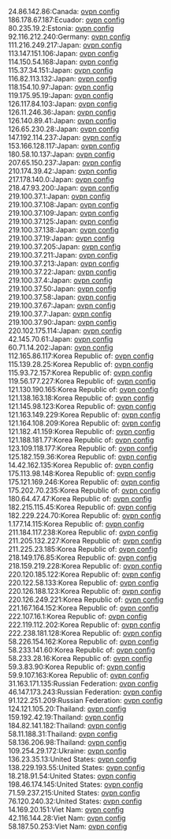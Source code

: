 24.86.142.86:Canada: [ovpn config](vpn/24_86_142_86.ovpn)  
186.178.67.187:Ecuador: [ovpn config](vpn/186_178_67_187.ovpn)  
80.235.19.2:Estonia: [ovpn config](vpn/80_235_19_2.ovpn)  
92.116.212.240:Germany: [ovpn config](vpn/92_116_212_240.ovpn)  
111.216.249.217:Japan: [ovpn config](vpn/111_216_249_217.ovpn)  
113.147.151.106:Japan: [ovpn config](vpn/113_147_151_106.ovpn)  
114.150.54.168:Japan: [ovpn config](vpn/114_150_54_168.ovpn)  
115.37.34.151:Japan: [ovpn config](vpn/115_37_34_151.ovpn)  
116.82.113.132:Japan: [ovpn config](vpn/116_82_113_132.ovpn)  
118.154.10.97:Japan: [ovpn config](vpn/118_154_10_97.ovpn)  
119.175.95.19:Japan: [ovpn config](vpn/119_175_95_19.ovpn)  
126.117.84.103:Japan: [ovpn config](vpn/126_117_84_103.ovpn)  
126.11.246.36:Japan: [ovpn config](vpn/126_11_246_36.ovpn)  
126.140.89.41:Japan: [ovpn config](vpn/126_140_89_41.ovpn)  
126.65.230.28:Japan: [ovpn config](vpn/126_65_230_28.ovpn)  
147.192.114.237:Japan: [ovpn config](vpn/147_192_114_237.ovpn)  
153.166.128.117:Japan: [ovpn config](vpn/153_166_128_117.ovpn)  
180.58.10.137:Japan: [ovpn config](vpn/180_58_10_137.ovpn)  
207.65.150.237:Japan: [ovpn config](vpn/207_65_150_237.ovpn)  
210.174.39.42:Japan: [ovpn config](vpn/210_174_39_42.ovpn)  
217.178.140.0:Japan: [ovpn config](vpn/217_178_140_0.ovpn)  
218.47.93.200:Japan: [ovpn config](vpn/218_47_93_200.ovpn)  
219.100.37.1:Japan: [ovpn config](vpn/219_100_37_1.ovpn)  
219.100.37.108:Japan: [ovpn config](vpn/219_100_37_108.ovpn)  
219.100.37.109:Japan: [ovpn config](vpn/219_100_37_109.ovpn)  
219.100.37.125:Japan: [ovpn config](vpn/219_100_37_125.ovpn)  
219.100.37.138:Japan: [ovpn config](vpn/219_100_37_138.ovpn)  
219.100.37.19:Japan: [ovpn config](vpn/219_100_37_19.ovpn)  
219.100.37.205:Japan: [ovpn config](vpn/219_100_37_205.ovpn)  
219.100.37.211:Japan: [ovpn config](vpn/219_100_37_211.ovpn)  
219.100.37.213:Japan: [ovpn config](vpn/219_100_37_213.ovpn)  
219.100.37.22:Japan: [ovpn config](vpn/219_100_37_22.ovpn)  
219.100.37.4:Japan: [ovpn config](vpn/219_100_37_4.ovpn)  
219.100.37.50:Japan: [ovpn config](vpn/219_100_37_50.ovpn)  
219.100.37.58:Japan: [ovpn config](vpn/219_100_37_58.ovpn)  
219.100.37.67:Japan: [ovpn config](vpn/219_100_37_67.ovpn)  
219.100.37.7:Japan: [ovpn config](vpn/219_100_37_7.ovpn)  
219.100.37.90:Japan: [ovpn config](vpn/219_100_37_90.ovpn)  
220.102.175.114:Japan: [ovpn config](vpn/220_102_175_114.ovpn)  
42.145.70.61:Japan: [ovpn config](vpn/42_145_70_61.ovpn)  
60.71.14.202:Japan: [ovpn config](vpn/60_71_14_202.ovpn)  
112.165.86.117:Korea Republic of: [ovpn config](vpn/112_165_86_117.ovpn)  
115.139.28.25:Korea Republic of: [ovpn config](vpn/115_139_28_25.ovpn)  
115.93.72.157:Korea Republic of: [ovpn config](vpn/115_93_72_157.ovpn)  
119.56.177.227:Korea Republic of: [ovpn config](vpn/119_56_177_227.ovpn)  
121.130.190.165:Korea Republic of: [ovpn config](vpn/121_130_190_165.ovpn)  
121.138.163.18:Korea Republic of: [ovpn config](vpn/121_138_163_18.ovpn)  
121.145.98.123:Korea Republic of: [ovpn config](vpn/121_145_98_123.ovpn)  
121.163.149.229:Korea Republic of: [ovpn config](vpn/121_163_149_229.ovpn)  
121.164.108.209:Korea Republic of: [ovpn config](vpn/121_164_108_209.ovpn)  
121.182.41.159:Korea Republic of: [ovpn config](vpn/121_182_41_159.ovpn)  
121.188.181.77:Korea Republic of: [ovpn config](vpn/121_188_181_77.ovpn)  
123.109.118.177:Korea Republic of: [ovpn config](vpn/123_109_118_177.ovpn)  
125.182.159.36:Korea Republic of: [ovpn config](vpn/125_182_159_36.ovpn)  
14.42.162.135:Korea Republic of: [ovpn config](vpn/14_42_162_135.ovpn)  
175.113.98.148:Korea Republic of: [ovpn config](vpn/175_113_98_148.ovpn)  
175.121.169.246:Korea Republic of: [ovpn config](vpn/175_121_169_246.ovpn)  
175.202.70.235:Korea Republic of: [ovpn config](vpn/175_202_70_235.ovpn)  
180.64.47.47:Korea Republic of: [ovpn config](vpn/180_64_47_47.ovpn)  
182.215.115.45:Korea Republic of: [ovpn config](vpn/182_215_115_45.ovpn)  
182.229.224.70:Korea Republic of: [ovpn config](vpn/182_229_224_70.ovpn)  
1.177.14.115:Korea Republic of: [ovpn config](vpn/1_177_14_115.ovpn)  
211.184.117.238:Korea Republic of: [ovpn config](vpn/211_184_117_238.ovpn)  
211.205.132.227:Korea Republic of: [ovpn config](vpn/211_205_132_227.ovpn)  
211.225.23.185:Korea Republic of: [ovpn config](vpn/211_225_23_185.ovpn)  
218.149.176.85:Korea Republic of: [ovpn config](vpn/218_149_176_85.ovpn)  
218.159.219.228:Korea Republic of: [ovpn config](vpn/218_159_219_228.ovpn)  
220.120.185.122:Korea Republic of: [ovpn config](vpn/220_120_185_122.ovpn)  
220.122.58.133:Korea Republic of: [ovpn config](vpn/220_122_58_133.ovpn)  
220.126.188.123:Korea Republic of: [ovpn config](vpn/220_126_188_123.ovpn)  
220.126.249.221:Korea Republic of: [ovpn config](vpn/220_126_249_221.ovpn)  
221.167.164.152:Korea Republic of: [ovpn config](vpn/221_167_164_152.ovpn)  
222.107.16.1:Korea Republic of: [ovpn config](vpn/222_107_16_1.ovpn)  
222.119.112.202:Korea Republic of: [ovpn config](vpn/222_119_112_202.ovpn)  
222.238.181.128:Korea Republic of: [ovpn config](vpn/222_238_181_128.ovpn)  
58.226.154.162:Korea Republic of: [ovpn config](vpn/58_226_154_162.ovpn)  
58.233.141.60:Korea Republic of: [ovpn config](vpn/58_233_141_60.ovpn)  
58.233.28.16:Korea Republic of: [ovpn config](vpn/58_233_28_16.ovpn)  
59.3.83.90:Korea Republic of: [ovpn config](vpn/59_3_83_90.ovpn)  
59.9.107.163:Korea Republic of: [ovpn config](vpn/59_9_107_163.ovpn)  
31.163.171.135:Russian Federation: [ovpn config](vpn/31_163_171_135.ovpn)  
46.147.173.243:Russian Federation: [ovpn config](vpn/46_147_173_243.ovpn)  
91.122.251.209:Russian Federation: [ovpn config](vpn/91_122_251_209.ovpn)  
124.121.105.20:Thailand: [ovpn config](vpn/124_121_105_20.ovpn)  
159.192.42.19:Thailand: [ovpn config](vpn/159_192_42_19.ovpn)  
184.82.141.182:Thailand: [ovpn config](vpn/184_82_141_182.ovpn)  
58.11.188.31:Thailand: [ovpn config](vpn/58_11_188_31.ovpn)  
58.136.206.98:Thailand: [ovpn config](vpn/58_136_206_98.ovpn)  
109.254.29.172:Ukraine: [ovpn config](vpn/109_254_29_172.ovpn)  
136.23.35.13:United States: [ovpn config](vpn/136_23_35_13.ovpn)  
138.229.193.55:United States: [ovpn config](vpn/138_229_193_55.ovpn)  
18.218.91.54:United States: [ovpn config](vpn/18_218_91_54.ovpn)  
198.46.174.145:United States: [ovpn config](vpn/198_46_174_145.ovpn)  
71.59.237.215:United States: [ovpn config](vpn/71_59_237_215.ovpn)  
76.120.240.32:United States: [ovpn config](vpn/76_120_240_32.ovpn)  
14.169.20.151:Viet Nam: [ovpn config](vpn/14_169_20_151.ovpn)  
42.116.144.28:Viet Nam: [ovpn config](vpn/42_116_144_28.ovpn)  
58.187.50.253:Viet Nam: [ovpn config](vpn/58_187_50_253.ovpn)  
